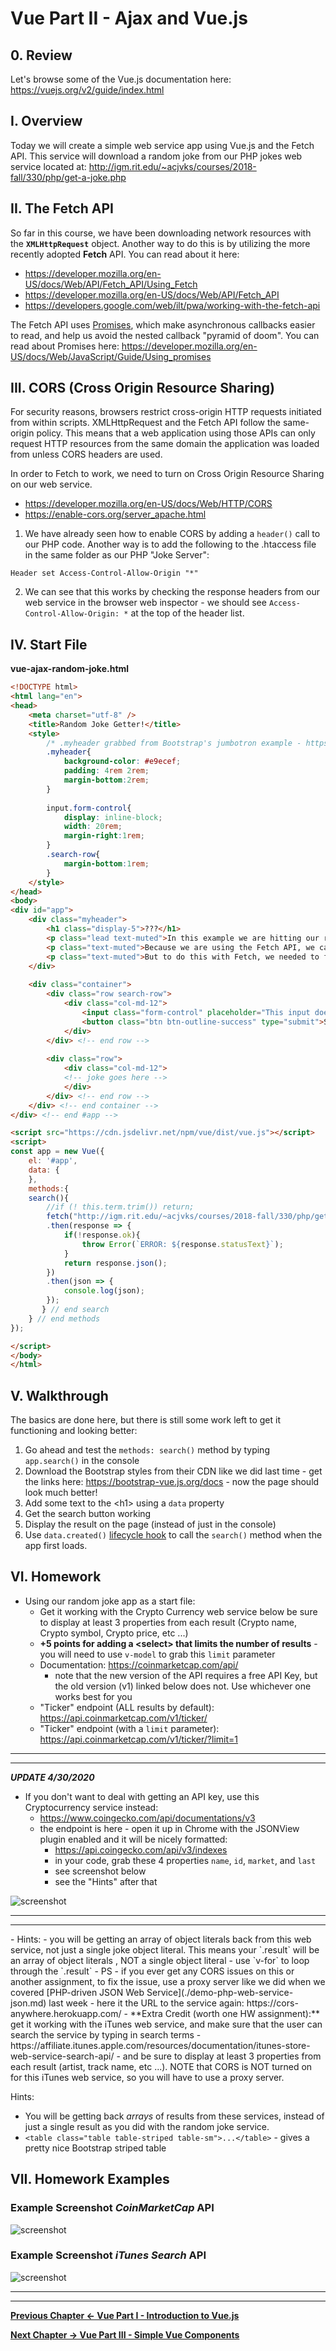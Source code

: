 # Vue Part II - Ajax and Vue.js

## 0. Review
Let's browse some of the Vue.js documentation here: https://vuejs.org/v2/guide/index.html

## I. Overview
Today we will create a simple web service app using Vue.js and the Fetch API. This service will download a random joke from our PHP jokes web service located at: http://igm.rit.edu/~acjvks/courses/2018-fall/330/php/get-a-joke.php

## II. The Fetch API
So far in this course, we have been downloading network resources with the **`XMLHttpRequest`** object. Another way to do this is by utilizing the more recently adopted **Fetch** API. You can read about it here:

- https://developer.mozilla.org/en-US/docs/Web/API/Fetch_API/Using_Fetch
- https://developer.mozilla.org/en-US/docs/Web/API/Fetch_API
- https://developers.google.com/web/ilt/pwa/working-with-the-fetch-api

The Fetch API uses [Promises](https://developer.mozilla.org/en-US/docs/Web/JavaScript/Reference/Global_Objects/Promise), which make asynchronous callbacks easier to read, and help us avoid the nested callback "pyramid of doom". You can read about Promises here: https://developer.mozilla.org/en-US/docs/Web/JavaScript/Guide/Using_promises


## III. CORS (Cross Origin Resource Sharing)
For security reasons, browsers restrict cross-origin HTTP requests initiated from within scripts. XMLHttpRequest and the Fetch API follow the same-origin policy. This means that a web application using those APIs can only request HTTP resources from the same domain the application was loaded from unless CORS headers are used.

In order to Fetch to work, we need to turn on Cross Origin Resource Sharing on our web service. 

- https://developer.mozilla.org/en-US/docs/Web/HTTP/CORS
- https://enable-cors.org/server_apache.html

1. We have already seen how to enable CORS by adding a `header()` call to our PHP code. Another way is to add the following to the .htaccess file in the same folder as our PHP "Joke Server":

`Header set Access-Control-Allow-Origin "*"`

2. We can see that this works by checking the response headers from our web service in the browser web inspector - we should see `Access-Control-Allow-Origin: *` at the top of the header list.

## IV. Start File 

**vue-ajax-random-joke.html**
```html
<!DOCTYPE html>
<html lang="en">
<head>
	<meta charset="utf-8" />
	<title>Random Joke Getter!</title>
	<style>
		/* .myheader grabbed from Bootstrap's jumbotron example - https://getbootstrap.com/docs/4.0/examples/jumbotron/ */
		.myheader{
			background-color: #e9ecef;
			padding: 4rem 2rem;
			margin-bottom:2rem;
		}
		
		input.form-control{
			display: inline-block;
			width: 20rem;
			margin-right:1rem;
		}
		.search-row{
			margin-bottom:1rem;
		}
	</style>
</head>
<body>
<div id="app">
	<div class="myheader">
		<h1 class="display-5">???</h1>
		<p class="lead text-muted">In this example we are hitting our random joke web service located at: https://people.rit.edu/~acjvks/330/spring-2018/php-web-services/get-a-joke.php.</p>
		<p class="text-muted">Because we are using the Fetch API, we can download ordinary JSON, rather than JSON-P.</p>
		<p class="text-muted">But to do this with Fetch, we needed to first handle the CORS issue by setting the <code>Access-Control-Allow-Origin</code> header on banjo.</p>
	</div>			
	
	<div class="container">
		<div class="row search-row">
			<div class="col-md-12">
				<input class="form-control" placeholder="This input does nothing for now">
				<button class="btn btn-outline-success" type="submit">Search</button>
			</div>
		</div> <!-- end row -->
		
		<div class="row">
			<div class="col-md-12">
			<!-- joke goes here -->
			</div>
		</div> <!-- end row -->
	</div> <!-- end container -->	
</div> <!-- end #app -->

<script src="https://cdn.jsdelivr.net/npm/vue/dist/vue.js"></script>
<script>
const app = new Vue({
	el: '#app',
	data: {
	},
	methods:{
	search(){
		//if (! this.term.trim()) return;
		fetch("http://igm.rit.edu/~acjvks/courses/2018-fall/330/php/get-a-joke.php")
		.then(response => {
			if(!response.ok){
				throw Error(`ERROR: ${response.statusText}`);
			}
			return response.json();
		})
		.then(json => {	
			console.log(json);
		});
	   } // end search
	} // end methods
});

</script>
</body>
</html>
```

## V. Walkthrough

The basics are done here, but there is still some work left to get it functioning and looking better:

1. Go ahead and test the `methods: search()` method by typing `app.search()` in the console
1. Download the Bootstrap styles from their CDN like we did last time - get the links here: https://bootstrap-vue.js.org/docs - now the page should look much better!
1. Add some text to the &lt;h1> using a `data` property
1. Get the search button working
1. Display the result on the page (instead of just in the console)
1. Use `data.created()` [lifecycle hook](https://vuejs.org/v2/api/#Options-Lifecycle-Hooks) to call the `search()` method when the app first loads.

<a id="homework"></a>

## VI. Homework
- Using our random joke app as a start file:
    - Get it working with the Crypto Currency web service below be sure to display at least 3 properties from each result (Crypto name, Crypto symbol, Crypto price, etc ...) 
    - **+5 points for adding a &lt;select> that limits the number of results** - you will need to use `v-model` to grab this `limit` parameter
    - Documentation: https://coinmarketcap.com/api/
      - note that the new version of the API requires a free API Key, but the old version (v1) linked below does not. Use whichever one works best for you
    - "Ticker" endpoint (ALL results by default): https://api.coinmarketcap.com/v1/ticker/
    - "Ticker" endpoint (with a `limit` parameter): https://api.coinmarketcap.com/v1/ticker/?limit=1

<hr><hr>

***UPDATE 4/30/2020***

- If you don't want to deal with getting an API key, use this Cryptocurrency service instead:
  - https://www.coingecko.com/api/documentations/v3
  - the endpoint is here - open it up in Chrome with the JSONView plugin enabled and it will be nicely formatted:
    - https://api.coingecko.com/api/v3/indexes
    - in your code, grab these 4 properties `name`, `id`, `market`, and `last`
    - see screenshot below
    - see the "Hints" after that
  
![screenshot](./_images/vue-ajax-NEW.jpg)

<hr><hr>
    - Hints:
      - you will be getting an array of object literals back from this web service, not just a single joke object literal. This means your `.result` will be an array of object literals , NOT a single object literal
      - use `v-for` to loop through the `.result`
      - PS - if you ever get any CORS issues on this or another assignment, to fix the issue, use a proxy server like we did when we covered [PHP-driven JSON Web Service](./demo-php-web-service-json.md) last week - here it the URL to the service again: https://cors-anywhere.herokuapp.com/
- **Extra Credit (worth one HW assignment):** get it working with the iTunes web service, and make sure that the user can search the service by typing in search terms - https://affiliate.itunes.apple.com/resources/documentation/itunes-store-web-service-search-api/ - and be sure to display at least 3 properties from each result (artist, track name, etc ...). NOTE that CORS is NOT turned on for this iTunes web service, so you will have to use a proxy server.

Hints:
- You will be getting back *arrays* of results from these services, instead of just a single result as you did with the random joke service.
- `<table class="table table-striped table-sm">...</table>` - gives a pretty nice Bootstrap striped table

## VII. Homework Examples

### Example Screenshot *CoinMarketCap* API

![screenshot](./_images/vue-ajax-1.jpg)

### Example Screenshot *iTunes Search* API

![screenshot](./_images/vue-ajax-2.jpg)

<hr><hr>

**[Previous Chapter <- Vue Part I - Introduction to Vue.js](vue-1.md)**

**[Next Chapter -> Vue Part III - Simple Vue Components](vue-3.md)**

